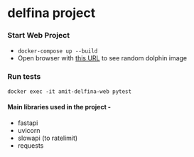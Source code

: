 # delfina project

### Start Web Project
- `docker-compose up --build`
- Open browser with [this URL](http://localhost:8080/picture) to see random dolphin image

### Run tests
`docker exec -it amit-delfina-web pytest`

#### Main libraries used in the project - 
- fastapi
- uvicorn
- slowapi (to ratelimit)
- requests
